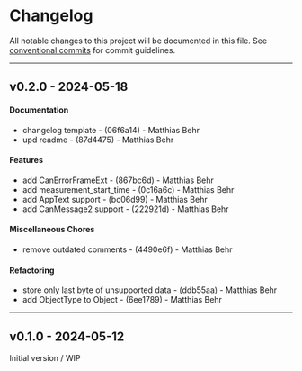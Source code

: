 # Changelog
All notable changes to this project will be documented in this file. See [conventional commits](https://www.conventionalcommits.org/) for commit guidelines.

- - -
## v0.2.0 - 2024-05-18
#### Documentation
- changelog template - (06f6a14) - Matthias Behr
- upd readme - (87d4475) - Matthias Behr
#### Features
- add CanErrorFrameExt - (867bc6d) - Matthias Behr
- add measurement_start_time - (0c16a6c) - Matthias Behr
- add AppText support - (bc06d99) - Matthias Behr
- add CanMessage2 support - (222921d) - Matthias Behr
#### Miscellaneous Chores
- remove outdated comments - (4490e6f) - Matthias Behr
#### Refactoring
- store only last byte of unsupported data - (ddb55aa) - Matthias Behr
- add ObjectType to Object - (6ee1789) - Matthias Behr

- - -
## v0.1.0 - 2024-05-12
Initial version / WIP
